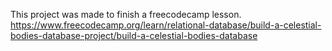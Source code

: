 This project was made to finish a freecodecamp lesson.
https://www.freecodecamp.org/learn/relational-database/build-a-celestial-bodies-database-project/build-a-celestial-bodies-database

